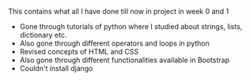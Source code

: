 This contains what all I have done till now in project in week 0 and 1

* Gone through tutorials of python where I studied about strings, lists, dictionary etc.
* Also gone through different operators and loops in python
* Revised concepts of HTML and CSS
* Also gone through different functionalities available in Bootstrap
* Couldn't install django 

